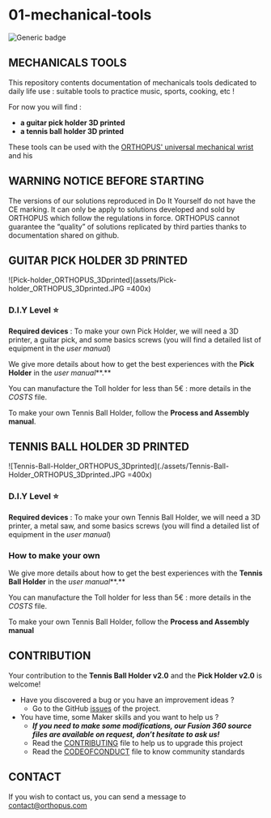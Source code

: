 # 01-mechanical-tools

![Generic badge](https://img.shields.io/badge/CE_Mark-NO-critical.svg)

## MECHANICALS TOOLS

This repository contents documentation of mechanicals tools dedicated to daily life use : suitable tools to practice music, sports, cooking, etc !

For now you will find : 

- **a guitar pick holder 3D printed**
- **a tennis ball holder 3D printed** 

These tools can be used with the [ORTHOPUS' universal mechanical wrist](https://github.com/orthopus/01-wrist) and his 



## WARNING NOTICE BEFORE STARTING

The versions of our solutions reproduced in Do It Yourself do not have the CE marking. It can only be apply to solutions developed and sold by ORTHOPUS which follow the regulations in force.
ORTHOPUS cannot guarantee the “quality” of solutions replicated by third parties thanks to documentation shared on github.



## GUITAR PICK HOLDER 3D PRINTED

![Pick-holder_ORTHOPUS_3Dprinted](assets/Pick-holder_ORTHOPUS_3Dprinted.JPG =400x)

### D.I.Y Level **⭐**

**Required devices** : To make your own Pick Holder, we will need a 3D printer, a guitar pick, and some basics screws (you will find a detailed list of equipment in the *user manual*)

We give more details about how to get the best experiences with the **Pick Holder** in the *user manual***.**

You can manufacture the Toll holder for less than 5€ : more details in the *COSTS* file.

To make your own Tennis Ball Holder, follow the **Process and Assembly manual**.



## TENNIS BALL HOLDER 3D PRINTED

![Tennis-Ball-Holder_ORTHOPUS_3Dprinted](./assets/Tennis-Ball-Holder_ORTHOPUS_3Dprinted.JPG =400x)

### D.I.Y Level **⭐**

**Required devices** : To make your own Tennis Ball Holder, we will need a 3D printer, a metal saw, and some basics screws (you will find a detailed list of equipment in the *user manual*)

### How to make your own 

We give more details about how to get the best experiences with the **Tennis Ball Holder** in the *user manual***.**

You can manufacture the Toll holder for less than 5€ : more details in the *COSTS* file.

To make your own Tennis Ball Holder, follow the **Process and Assembly manual**



## CONTRIBUTION

Your contribution to the **Tennis Ball Holder v2.0** and the **Pick Holder v2.0** is welcome!

* Have you discovered a bug or you have an improvement ideas ?
  * Go to the GitHub [issues](https://github.com/orthopus/01-mechanicals-tools/issues) of the project.
* You have time, some Maker skills and you want to help us ?
  * ***If you need to make some modifications, our Fusion 360 source files are available on request, don’t hesitate to ask us!***
  * Read the [CONTRIBUTING](CONTRIBUTING‧md) file to help us to upgrade this project
  * Read the [CODEOFCONDUCT](CODEOFCONDUCT‧md) file to know community standards



## CONTACT

If you wish to contact us, you can send a message to contact@orthopus.com
